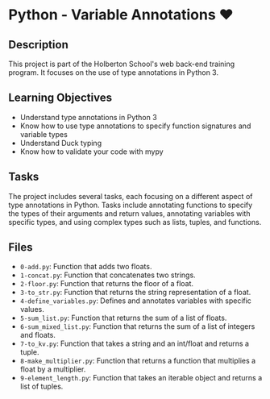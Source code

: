 # Python - Variable Annotations ❤

## Description

This project is part of the Holberton School's web back-end training program. It focuses on the use of type annotations in Python 3.

## Learning Objectives

- Understand type annotations in Python 3
- Know how to use type annotations to specify function signatures and variable types
- Understand Duck typing
- Know how to validate your code with mypy

## Tasks

The project includes several tasks, each focusing on a different aspect of type annotations in Python. Tasks include annotating functions to specify the types of their arguments and return values, annotating variables with specific types, and using complex types such as lists, tuples, and functions.

## Files

- `0-add.py`: Function that adds two floats.
- `1-concat.py`: Function that concatenates two strings.
- `2-floor.py`: Function that returns the floor of a float.
- `3-to_str.py`: Function that returns the string representation of a float.
- `4-define_variables.py`: Defines and annotates variables with specific values.
- `5-sum_list.py`: Function that returns the sum of a list of floats.
- `6-sum_mixed_list.py`: Function that returns the sum of a list of integers and floats.
- `7-to_kv.py`: Function that takes a string and an int/float and returns a tuple.
- `8-make_multiplier.py`: Function that returns a function that multiplies a float by a multiplier.
- `9-element_length.py`: Function that takes an iterable object and returns a list of tuples.